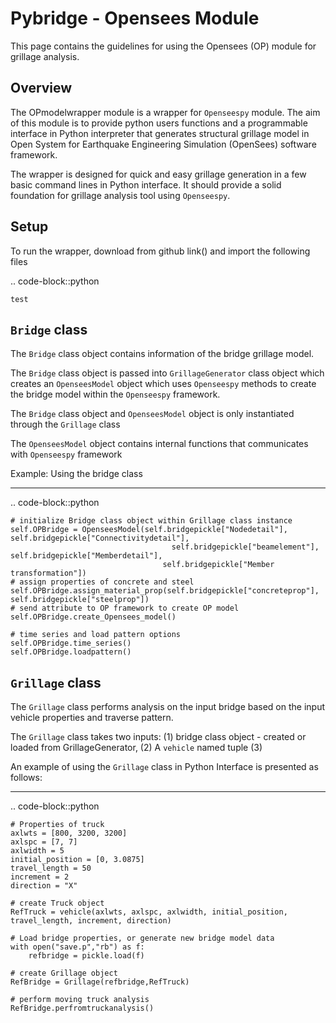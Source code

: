 # Pybridge - Opensees Module

This page contains the guidelines 
for using the Opensees (OP) module for grillage
analysis.

## Overview

The OPmodelwrapper module is a wrapper for ```Openseespy``` module. The aim of this module is to provide
python users functions and a programmable interface in Python interpreter that generates structural
grillage model in Open System for Earthquake Engineering Simulation (OpenSees) software framework.

The wrapper is designed for quick and easy grillage generation in a few basic command lines in Python 
interface. It should provide a solid foundation for grillage analysis tool using ```Openseespy```. 

## Setup

To run the wrapper, download from github link() and import the following files

.. code-block::python

    test
    

## `Bridge` class

The ```Bridge``` class object contains information of the bridge grillage model.

The ```Bridge``` class object is passed into ```GrillageGenerator``` class object which 
creates an ```OpenseesModel``` object which uses ```Openseespy``` methods to 
create the bridge model within the ```Openseespy``` framework.

The ```Bridge``` class object and ```OpenseesModel``` object is only instantiated through the ```Grillage``` class

The ```OpenseesModel``` object contains internal functions that communicates with ```Openseespy``` framework

Example: Using the bridge class
____________________

.. code-block::python

    # initialize Bridge class object within Grillage class instance
    self.OPBridge = OpenseesModel(self.bridgepickle["Nodedetail"], self.bridgepickle["Connectivitydetail"],
                                        self.bridgepickle["beamelement"], self.bridgepickle["Memberdetail"],
                                      self.bridgepickle["Member transformation"])
    # assign properties of concrete and steel
    self.OPBridge.assign_material_prop(self.bridgepickle["concreteprop"], self.bridgepickle["steelprop"])
    # send attribute to OP framework to create OP model
    self.OPBridge.create_Opensees_model()

    # time series and load pattern options
    self.OPBridge.time_series()
    self.OPBridge.loadpattern()


## ```Grillage``` class

The ```Grillage``` class performs analysis on the input bridge based on the input vehicle 
properties and traverse pattern.

The ```Grillage``` class takes two inputs:
(1) bridge class object - created or loaded from GrillageGenerator, 
(2) A ```vehicle``` named tuple
(3) 

An example of using the ```Grillage``` class in Python Interface is presented as follows:
____________________

.. code-block::python

    # Properties of truck
    axlwts = [800, 3200, 3200]
    axlspc = [7, 7]
    axlwidth = 5
    initial_position = [0, 3.0875]
    travel_length = 50
    increment = 2
    direction = "X"

    # create Truck object
    RefTruck = vehicle(axlwts, axlspc, axlwidth, initial_position, travel_length, increment, direction)

    # Load bridge properties, or generate new bridge model data 
    with open("save.p","rb") as f:
        refbridge = pickle.load(f)
    
    # create Grillage object
    RefBridge = Grillage(refbridge,RefTruck)
    
    # perform moving truck analysis
    RefBridge.perfromtruckanalysis()




